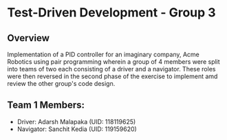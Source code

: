 # Test-Driven Development - Group 3

## Overview
Implementation of a PID controller for an imaginary company, Acme Robotics using pair programming wherein a group of 4 members were split into teams of two each consisting of a driver and a navigator. These roles were then reversed in the second phase of the exercise to implement amd review the other group's code design.

## Team 1 Members:
- Driver: Adarsh Malapaka (UID: 118119625) 
- Navigator: Sanchit Kedia (UID: 119159620)
